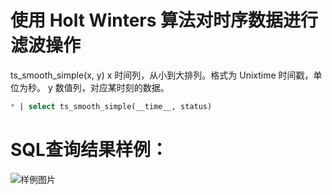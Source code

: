 # 使用 Holt Winters 算法对时序数据进行滤波操作

ts_smooth_simple(x, y)
x 时间列，从小到大排列。格式为 Unixtime 时间戳，单位为秒。
y 数值列，对应某时刻的数据。




```SQL
* | select ts_smooth_simple(__time__, status)
```

# SQL查询结果样例：

![样例图片](https://img.alicdn.com/tfs/TB1HkV0QaL7gK0jSZFBXXXZZpXa-618-304.png)